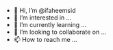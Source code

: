 - 👋 Hi, I’m @ifaheemsid
- 👀 I’m interested in ...
- 🌱 I’m currently learning ...
- 💞️ I’m looking to collaborate on ...
- 📫 How to reach me ...

<!---
ifaheemsid/ifaheemsid is a ✨ special ✨ repository because its `README.md` (this file) appears on your GitHub profile.
You can click the Preview link to take a look at your changes.
--->
